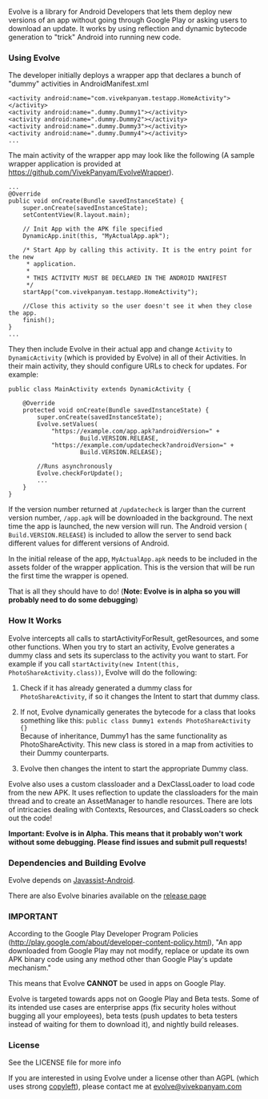 Evolve is a library for Android Developers that lets them deploy new versions of an app without going through Google Play or asking users to download an update. It works by using reflection and dynamic bytecode generation to "trick" Android into running new code.

### Using Evolve

The developer initially deploys a wrapper app that declares a bunch of "dummy" activities in AndroidManifest.xml

	<activity android:name="com.vivekpanyam.testapp.HomeActivity"></activity>
    <activity android:name=".dummy.Dummy1"></activity>
    <activity android:name=".dummy.Dummy2"></activity>
    <activity android:name=".dummy.Dummy3"></activity>
    <activity android:name=".dummy.Dummy4"></activity>
    ...
    
The main activity of the wrapper app may look like the following (A sample wrapper application is provided at https://github.com/VivekPanyam/EvolveWrapper).

	...
	@Override
    public void onCreate(Bundle savedInstanceState) {
        super.onCreate(savedInstanceState);
        setContentView(R.layout.main);

        // Init App with the APK file specified
        DynamicApp.init(this, "MyActualApp.apk");

        /* Start App by calling this activity. It is the entry point for the new
         * application.
         *
         * THIS ACTIVITY MUST BE DECLARED IN THE ANDROID MANIFEST
         */
        startApp("com.vivekpanyam.testapp.HomeActivity");

        //Close this activity so the user doesn't see it when they close the app.
        finish();
    }
    ...

    
They then include Evolve in their actual app and change `Activity` to `DynamicActivity` (which is provided by Evolve) in all of their Activities. In their main activity, they should configure URLs to check for updates. For example:

	public class MainActivity extends DynamicActivity {
    
    	@Override
		protected void onCreate(Bundle savedInstanceState) {
    		super.onCreate(savedInstanceState);
        	Evolve.setValues(
                "https://example.com/app.apk?androidVersion=" +
                        Build.VERSION.RELEASE,
                "https://example.com/updatecheck?androidVersion=" +
                        Build.VERSION.RELEASE);

        	//Runs asynchronously
        	Evolve.checkForUpdate();
			...
		}
    }
    
If the version number returned at `/updatecheck` is larger than the current version number, `/app.apk` will be downloaded in the background. The next time the app is launched, the new version will run. The Android version ( `Build.VERSION.RELEASE`) is included to allow the server to send back different values for different versions of Android.

In the initial release of the app, `MyActualApp.apk` needs to be included in the assets folder of the wrapper application. This is the version that will be run the first time the wrapper is opened.

That is all they should have to do! (**Note: Evolve is in alpha so you will probably need to do some debugging**)

### How It Works

Evolve intercepts all calls to startActivityForResult, getResources, and some other functions. When you try to start an activity, Evolve generates a dummy class and sets its superclass to the activity you want to start. For example if you call `startActivity(new Intent(this, PhotoShareActivity.class))`, Evolve will do the following:

1. Check if it has already generated a dummy class for `PhotoShareActivity`, if so it changes the Intent to start that dummy class.

2. If not, Evolve dynamically generates the bytecode for a class that looks something like this:
`public class Dummy1 extends PhotoShareActivity {}`<br>
Because of inheritance, Dummy1 has the same functionality as PhotoShareActivity. This new class is stored in a map from activities to their Dummy counterparts.

3. Evolve then changes the intent to start the appropriate Dummy class.

Evolve also uses a custom classloader and a DexClassLoader to load code from the new APK. It uses reflection to update the classloaders for the main thread and to create an AssetManager to handle resources. There are lots of intricacies dealing with Contexts, Resources, and ClassLoaders so check out the code!

**Important: Evolve is in Alpha. This means that it probably won't work without some debugging. Please find issues and submit pull requests!**

### Dependencies and Building Evolve

Evolve depends on [Javassist-Android](https://github.com/crimsonwoods/javassist-android). 

There are also Evolve binaries available on the [release page](https://github.com/VivekPanyam/Evolve/releases)

### IMPORTANT

According to the Google Play Developer Program Policies (http://play.google.com/about/developer-content-policy.html), "An app downloaded from Google Play may not modify, replace or update its own APK binary code using any method other than Google Play's update mechanism."

This means that Evolve **CANNOT** be used in apps on Google Play.

Evolve is targeted towards apps not on Google Play and Beta tests. Some of its intended use cases are enterprise apps (fix security holes without bugging all your employees), beta tests (push updates to beta testers instead of waiting for them to download it), and nightly build releases.

### License

See the LICENSE file for more info

If you are interested in using Evolve under a license other than AGPL (which uses strong [copyleft](http://en.wikipedia.org/wiki/Copyleft)), please contact me at evolve@vivekpanyam.com
